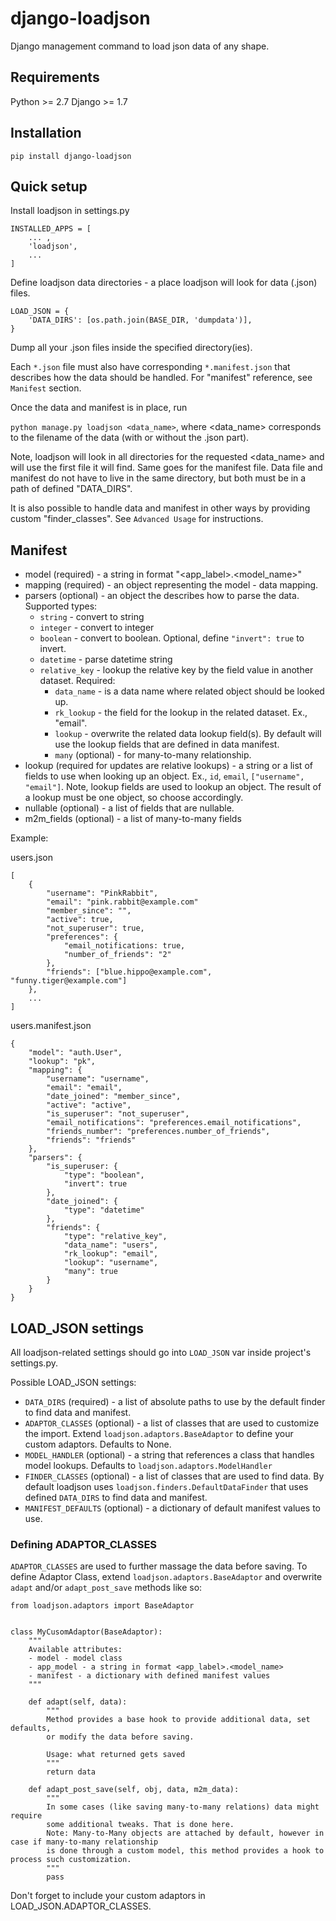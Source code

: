 # django-loadjson
Django management command to load json data of any shape.

## Requirements

Python >= 2.7
Django >= 1.7

## Installation

`pip install django-loadjson`

## Quick setup

Install loadjson in settings.py

```
INSTALLED_APPS = [
    ... ,
    'loadjson',
    ...
]
```

Define loadjson data directories - a place loadjson will look for data (.json) files.

```
LOAD_JSON = {
    'DATA_DIRS': [os.path.join(BASE_DIR, 'dumpdata')],
}
```

Dump all your .json files inside the specified directory(ies).

Each `*.json` file must also have corresponding `*.manifest.json` that describes how the data should be handled.
For "manifest" reference, see `Manifest` section.

Once the data and manifest is in place, run

`python manage.py loadjson <data_name>`, where \<data_name> corresponds to the filename of the data (with or without the
.json part).
 
Note, loadjson will look in all directories for the requested \<data_name> and will use the first file
it will find. Same goes for the manifest file. Data file and manifest do not have to live in the same directory,
but both must be in a path of defined "DATA_DIRS".

It is also possible to handle data and manifest in other ways by providing custom "finder_classes".
 See `Advanced Usage` for instructions.

## Manifest

+ model (required) - a string in format "<app_label>.<model_name>"
+ mapping (required) - an object representing the model - data mapping.
+ parsers (optional) - an object the describes how to parse the data. Supported types:
    + `string` - convert to string
    + `integer` - convert to integer
    + `boolean` - convert to boolean. Optional, define `"invert": true` to invert.
    + `datetime` - parse datetime string
    + `relative_key` - lookup the relative key by the field value in another dataset. Required:
        + `data_name` - is a data name where related object should be looked up.
        + `rk_lookup` - the field for the lookup in the related dataset. Ex., "email".
        + `lookup` - overwrite the related data lookup field(s). By default will use the lookup fields that are defined
        in data manifest.
        + `many` (optional) - for many-to-many relationship.
+ lookup (required for updates are relative lookups) - a string or a list of fields to use when looking up an object.
Ex., `id`, `email`, `["username", "email"]`. Note, lookup fields are used to lookup an object. The result of a lookup
must be one object, so choose accordingly.
+ nullable (optional) - a list of fields that are nullable.
+ m2m_fields (optional) - a list of many-to-many fields

Example:

users.json
```
[
    {
        "username": "PinkRabbit",
        "email": "pink.rabbit@example.com"
        "member_since": "",
        "active": true,
        "not_superuser": true,
        "preferences": {
            "email_notifications: true,
            "number_of_friends": "2"
        },
        "friends": ["blue.hippo@example.com", "funny.tiger@example.com"]
    },
    ...
]
```

users.manifest.json
```
{
    "model": "auth.User",
    "lookup": "pk",
    "mapping": {
        "username": "username",
        "email": "email",
        "date_joined": "member_since",
        "active": "active",
        "is_superuser": "not_superuser",
        "email_notifications": "preferences.email_notifications",
        "friends_number": "preferences.number_of_friends",
        "friends": "friends"
    },
    "parsers": {
        "is_superuser: {
            "type": "boolean",
            "invert": true
        },
        "date_joined": {
            "type": "datetime"
        },
        "friends": {
            "type": "relative_key",
            "data_name": "users",
            "rk_lookup": "email",
            "lookup": "username",
            "many": true
        }
    }
}
```

## LOAD_JSON settings

All loadjson-related settings should go into `LOAD_JSON` var inside project's settings.py.

Possible LOAD_JSON settings:

+ `DATA_DIRS` (required) - a list of absolute paths to use by the default finder to find data and manifest.
+ `ADAPTOR_CLASSES` (optional) - a list of classes that are used to customize the import. Extend `loadjson.adaptors.BaseAdaptor`
to define your custom adaptors. Defaults to None.
+ `MODEL_HANDLER` (optional) - a string that references a class that handles model lookups. Defaults to 
`loadjson.adaptors.ModelHandler`
+ `FINDER_CLASSES` (optional) - a list of classes that are used to find data. By default loadjson uses 
`loadjson.finders.DefaultDataFinder` that uses defined `DATA_DIRS` to find data and manifest.
+ `MANIFEST_DEFAULTS` (optional) - a dictionary of default manifest values to use.

### Defining ADAPTOR_CLASSES

`ADAPTOR_CLASSES` are used to further massage the data before saving. To define Adaptor Class, extend
`loadjson.adaptors.BaseAdaptor` and overwrite `adapt` and/or `adapt_post_save` methods like so:

```
from loadjson.adaptors import BaseAdaptor


class MyCusomAdaptor(BaseAdaptor):
    """
    Available attributes:
    - model - model class
    - app_model - a string in format <app_label>.<model_name>
    - manifest - a dictionary with defined manifest values
    """

    def adapt(self, data):
        """
        Method provides a base hook to provide additional data, set defaults,
        or modify the data before saving.

        Usage: what returned gets saved
        """
        return data

    def adapt_post_save(self, obj, data, m2m_data):
        """
        In some cases (like saving many-to-many relations) data might require
        some additional tweaks. That is done here.
        Note: Many-to-Many objects are attached by default, however in case if many-to-many relationship
        is done through a custom model, this method provides a hook to process such customization.
        """
        pass
```

Don't forget to include your custom adaptors in LOAD_JSON.ADAPTOR_CLASSES.